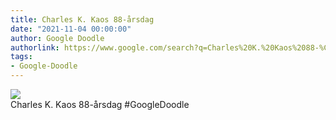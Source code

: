 ```yaml
---
title: Charles K. Kaos 88-årsdag
date: "2021-11-04 00:00:00"
author: Google Doodle
authorlink: https://www.google.com/search?q=Charles%20K.%20Kaos%2088-%C3%A5rsdag
tags:
- Google-Doodle
---
```

<img src="https://www.google.com/logos/doodles/2021/charles-k-kaos-88th-birthday-6753651837108701.2-law.gif" referrerpolicy="no-referrer"><br>Charles K. Kaos 88-årsdag #GoogleDoodle